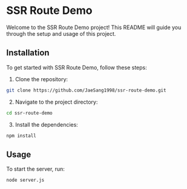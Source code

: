 # SSR Route Demo

Welcome to the SSR Route Demo project! This README will guide you through the setup and usage of this project.

## Installation

To get started with SSR Route Demo, follow these steps:

1. Clone the repository:
  ```bash
  git clone https://github.com/JaeSang1998/ssr-route-demo.git
  ```
2. Navigate to the project directory:
  ```bash
  cd ssr-route-demo
  ```
3. Install the dependencies:
  ```bash
  npm install
  ```

## Usage

To start the server, run:
```bash
node server.js
```
